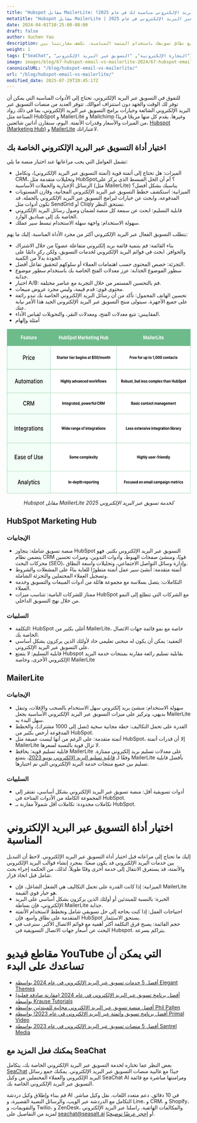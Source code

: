 ```yaml
---
title: "Hubspot مقابل MailerLite: أي خدمة تسويق عبر البريد الإلكتروني مناسبة لك في عام 2025؟"
metatitle: "Hubspot مقابل MailerLite | خدمة التسويق عبر البريد الإلكتروني في عام 2025"
date: 2024-04-01T10:25:00-08:00
draft: false
author: Xuchen Yao
description: قم بتوسيع نطاق تسويقك باستخدام المنصة المناسبة. تكشف مقارنتنا بين HubSpot و MailerLite عن أفضل أداة لتعزيز التفاعل وتبسيط سير العمل وتوفير أموالك.
weight: 1
tags: ["SeaChat", "التجارة الإلكترونية", "التسويق عبر البريد الإلكتروني"]
image: images/blog/67-hubspot-email-vs-mailerlite-2024/67-hubspot-email-vs-mailerlite-2024.jpg
canonicalURL: "/blog/hubspot-email-vs-mailerlite/"
url: "/blog/hubspot-email-vs-mailerlite/"
modified_date: 2025-07-29T20:45:17Z
---
```


للتفوق في التسويق عبر البريد الإلكتروني، تحتاج إلى الأدوات المناسبة التي يمكن أن توفر لك الوقت والجهد دون استنزاف أموالك. تتوفر العديد من منصات التسويق عبر البريد الإلكتروني الشائعة وخيارات برامج التسويق عبر البريد الإلكتروني، بما في ذلك رواد الصناعة مثل HubSpot و MailerLite و Mailchimp وغيرها. يقدم كل منها مزيجًا فريدًا من الميزات والأسعار وقدرات الأتمتة. اليوم، سنقارن أداتين شائعتين، [Hubspot (Marketing Hub)](https://www.hubspot.com/products/marketing/professional) و [MailerLite](https://www.mailerlite.com/) لاعتباراتك.


## اختيار أداة التسويق عبر البريد الإلكتروني الخاصة بك

تشمل العوامل التي يجب مراعاتها عند اختيار منصة ما يلي:

- الميزات: هل تحتاج إلى أتمتة قوية (أتمتة التسويق عبر البريد الإلكتروني)، وتكامل CRM، وتحليلات متقدمة مثل HubSpot؟ أم أن الحل المبسط الذي يركز على الرسائل الإخبارية والحملات الأساسية (مثل MailerLite) يناسبك بشكل أفضل؟
- الميزانية: استكشف خطط التسويق عبر البريد الإلكتروني المجانية، وقارن المستويات المدفوعة، وابحث عن خيارات لبرامج التسويق عبر البريد الإلكتروني بالجملة. قد تكون أدوات مثل SendGrid أو Cliqly تستحق النظر.
- قابلية التسليم: ابحث عن سمعة كل منصة لضمان وصول رسائل البريد الإلكتروني الخاصة بك إلى صناديق الوارد.
- سهولة الاستخدام: واجهة سهلة الاستخدام تبسط سير عملك.

يتطلب التسويق الفعال عبر البريد الإلكتروني أكثر من مجرد الأداة المناسبة. إليك ما يهم:

- بناء القائمة: قم بتنمية قائمة بريد إلكتروني متفاعلة عضويًا من خلال الاشتراك والحوافز. ابحث في قوائم البريد الإلكتروني لخدمات التسويق، ولكن ركز دائمًا على الجودة بدلاً من الكمية.
- التجزئة: خصص المحتوى حسب اهتمامات العملاء أو سلوكهم لتحقيق تفاعل أفضل.
- سطور الموضوع الجذابة: عزز معدلات الفتح الخاصة بك باستخدام سطور موضوع جذابة.
- اختبار A/B: قم بالتحسين المستمر من خلال التجربة مع عناصر مختلفة.
- محتوى قوي: قدم قيمة، وليس مجرد عروض مبيعات.
- تحسين الهاتف المحمول: تأكد من أن رسائل البريد الإلكتروني الخاصة بك تبدو رائعة على جميع الأجهزة. سيتولى منتج التسويق عبر البريد الإلكتروني الجيد هذا الأمر نيابة عنك.
- المقاييس: تتبع معدلات الفتح، ومعدلات النقر، والتحويلات لقياس الأداء.
- أمثلة وإلهام


<center>
<img height="450px" src="/images/blog/67-hubspot-email-vs-mailerlite-2024/hubspot-and-mailerlite-email-marketing-service-comparison-2024.png" alt="مقارنة خدمة التسويق عبر البريد الإلكتروني Hubspot مقابل MailerLite 2025"/>

*Hubspot مقابل MailierLite كخدمة تسويق عبر البريد الإلكتروني 2025*
</center>

## HubSpot Marketing Hub

### الإيجابيات

- منصة تسويق شاملة: يتجاوز HubSpot التسويق عبر البريد الإلكتروني بكثير. فهو يتضمن نظام CRM قويًا، ومنشئ صفحات الهبوط، وأدوات التدوين، وميزات تحسين محركات البحث (SEO)، وإدارة وسائل التواصل الاجتماعي، وتحليلات واسعة النطاق.
- أتمتة متقدمة: أنشئ سير عمل أتمتة متطورًا للغاية بناءً على المشغلات والشروط وتسجيل العملاء المحتملين والتجزئة الشاملة.
- التكاملات: يتصل بسلاسة مع مجموعة هائلة من أدوات المبيعات والتسويق وخدمة العملاء.
- ممتاز للشركات النامية: تتناسب ميزات HubSpot مع الشركات التي تتطلع إلى النمو من خلال نهج التسويق الداخلي.

### السلبيات

- التكلفة: HubSpot أغلى بكثير من MailerLite، خاصة مع نمو قائمة جهات الاتصال الخاصة بك.
- التعقيد: يمكن أن يكون له منحنى تعليمي حاد لأولئك الذين يركزون بشكل أساسي على التسويق عبر البريد الإلكتروني.
- قابلية التسليم: لا يتمتع Hubspot بقابلية تسليم رائعة مقارنة بمنتجات خدمة البريد الإلكتروني الأخرى، وخاصة MailerLite

## MailerLite

### الإيجابيات

- سهولة الاستخدام: منشئ بريد إلكتروني سهل الاستخدام بالسحب والإفلات، وتنقل بديهي، وتركيز على ميزات التسويق عبر البريد الإلكتروني الأساسية يجعل MailerLite سهل البدء به.
- القدرة على تحمل التكاليف: خطة مجانية سخية (تصل إلى 1000 مشترك)، والخطط المدفوعة أرخص بكثير من HubSpot.
- أتمتة متقدمة: على الرغم من أنها ليست عميقة مثل HubSpot، إلا أن قدرات أتمتة MailerLite لا تزال قوية بالنسبة لسعرها.
- قابلية تسليم قوية: يحافظ MailerLite على معدلات تسليم بريد إلكتروني ممتازة. وفقًا لـ [قابلية تسليم البريد الإلكتروني يونيو 2023](https://www.emailtooltester.com/en/blog/email-deliverability-june-2023/)، يتمتع MailerLite بأفضل قابلية تسليم بين جميع منتجات خدمة البريد الإلكتروني التي تم اختبارها.

### السلبيات

- أدوات تسويقية أقل: منصة تسويق عبر البريد الإلكتروني بشكل أساسي، تفتقر إلى المجموعة الكاملة من الأدوات المتاحة في HubSpot.
- تكاملات محدودة: تكاملات أقل شمولاً مقارنة بـ HubSpot.

# اختيار أداة التسويق عبر البريد الإلكتروني المناسبة

إليك ما تحتاج إلى مراعاته قبل اختيار أداة التسويق عبر البريد الإلكتروني. لاحظ أن التبديل بين خدمات البريد الإلكتروني قد يكون صعبًا. بمجرد إنشاء قوالب البريد الإلكتروني والأتمتة، قد يستغرق الانتقال إلى خدمة أخرى وقتًا طويلاً. لذلك، من الحكمة إجراء بحث شامل قبل اتخاذ قرار.

- الميزانية: إذا كانت القدرة على تحمل التكاليف هي الشغل الشاغل، فإن MailerLite هو خيار قوي القيمة.
- الخبرة: بالنسبة للمبتدئين أو أولئك الذين يركزون بشكل أساسي على البريد الإلكتروني، فإن بساطة MailerLite جذابة.
- احتياجات العمل: إذا كنت بحاجة إلى حل تسويقي شامل وتخطط لاستخدام الأتمتة المتقدمة على نطاق واسع، فإن HubSpot يستحق الاستثمار.
- حجم القائمة: يصبح فرق التكلفة أكثر أهمية مع قوائم الاتصال الأكبر. سترغب في البحث عن أسعار جهات الاتصال التسويقية في Hubspot. يتراكم بسرعة.


# مقاطع فيديو YouTube التي يمكن أن تساعدك على البدء

- [أفضل 5 خدمات تسويق عبر البريد الإلكتروني في عام 2024 بواسطة Elegant Themes](https://www.youtube.com/watch?v=FWxgafQAiUI)
- [أفضل برنامج تسويق عبر البريد الإلكتروني في عام 2024 (مقارنة صادقة فعلية) بواسطة Krause Tutorials](https://www.youtube.com/watch?v=HM-FxC1jbJ4)
- [أفضل منصة تسويق عبر البريد الإلكتروني مجانية للمبتدئين بواسطة Phil Pallen](https://www.youtube.com/watch?v=aDXsec1WIcM)
- [أفضل برنامج تسويق وأتمتة عبر البريد الإلكتروني في عام 2023! بواسطة Primal Video](https://www.youtube.com/watch?v=ue64tBgnagA)
- [أفضل 5 منصات تسويق عبر البريد الإلكتروني في عام 2023 بواسطة Santrel Media](https://www.youtube.com/watch?v=GvyNW2njcGE)

## يمكنك فعل المزيد مع SeaChat

بغض النظر عما تختاره لخدمة التسويق عبر البريد الإلكتروني الخاصة بك، يتكامل [SeaChat](https://chat.seasalt.ai/?utm_source=blog) جيدًا مع غالبية منصات التسويق عبر البريد الإلكتروني. يمكنك جمع رسائل البريد الإلكتروني والعملاء المحتملين من وكيل SeaChat AI ومزامنتها مباشرة مع قائمة التسويق عبر البريد الإلكتروني الخاصة بك.

قم ببناء وإطلاق وكيل دردشة AI في 10 دقائق. دعم متعدد اللغات. نقل وكيل مباشر. التكامل مع الدردشة عبر الويب، والرسائل النصية القصيرة، و Line، و CRM، و Shopify، والتقويمات، و Twilio، و ZenDesk، والمكالمات الهاتفية. راسلنا عبر البريد الإلكتروني لمزيد من التفاصيل على [seachat@seasalt.ai](mailto:seameet@seasalt.ai) أو [احجز عرضًا توضيحيًا](https://meetings.hubspot.com/seasalt-ai/seasalt-meeting).
